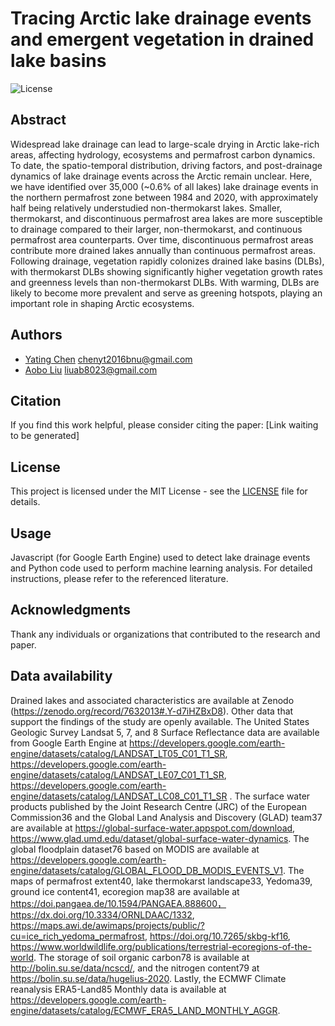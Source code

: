 # Tracing Arctic lake drainage events and emergent vegetation in drained lake basins

![License](https://img.shields.io/badge/License-MIT-green)

## Abstract
Widespread lake drainage can lead to large-scale drying in Arctic lake-rich areas, affecting hydrology, ecosystems and permafrost carbon dynamics. To date, the spatio-temporal distribution, driving factors, and post-drainage dynamics of lake drainage events across the Arctic remain unclear. Here, we have identified over 35,000 (~0.6% of all lakes) lake drainage events in the northern permafrost zone between 1984 and 2020, with approximately half being relatively understudied non-thermokarst lakes. Smaller, thermokarst, and discontinuous permafrost area lakes are more susceptible to drainage compared to their larger, non-thermokarst, and continuous permafrost area counterparts. Over time, discontinuous permafrost areas contribute more drained lakes annually than continuous permafrost areas. Following drainage, vegetation rapidly colonizes drained lake basins (DLBs), with thermokarst DLBs showing significantly higher vegetation growth rates and greenness levels than non-thermokarst DLBs. With warming, DLBs are likely to become more prevalent and serve as greening hotspots, playing an important role in shaping Arctic ecosystems.

## Authors
- [Yating Chen](https://orcid.org/0000-0001-6710-0434)          chenyt2016bnu@gmail.com
- [Aobo Liu](https://www.researchgate.net/profile/Aobo-Liu)     liuab8023@gmail.com

## Citation
If you find this work helpful, please consider citing the paper:
[Link waiting to be generated]

## License
This project is licensed under the MIT License - see the [LICENSE](LICENSE) file for details.

## Usage
Javascript (for Google Earth Engine) used to detect lake drainage events and Python code used to perform machine learning analysis.
For detailed instructions, please refer to the referenced literature.

## Acknowledgments
Thank any individuals or organizations that contributed to the research and paper.

## Data availability
Drained lakes and associated characteristics are available at Zenodo (https://zenodo.org/record/7632013#.Y-d7iHZBxD8).  Other data that support the findings of the study are openly available.  The United States Geologic Survey Landsat 5, 7, and 8 Surface Reflectance data are available from Google Earth Engine at  https://developers.google.com/earth-engine/datasets/catalog/LANDSAT_LT05_C01_T1_SR, https://developers.google.com/earth-engine/datasets/catalog/LANDSAT_LE07_C01_T1_SR, https://developers.google.com/earth-engine/datasets/catalog/LANDSAT_LC08_C01_T1_SR . The surface water products published by the Joint Research Centre (JRC) of the European Commission36 and the Global Land Analysis and Discovery (GLAD) team37 are available at https://global-surface-water.appspot.com/download, https://www.glad.umd.edu/dataset/global-surface-water-dynamics. The global floodplain dataset76 based on MODIS are available at https://developers.google.com/earth-engine/datasets/catalog/GLOBAL_FLOOD_DB_MODIS_EVENTS_V1. The maps of permafrost extent40, lake thermokarst landscape33, Yedoma39, ground ice content41, ecoregion map38 are available at https://doi.pangaea.de/10.1594/PANGAEA.888600，https://dx.doi.org/10.3334/ORNLDAAC/1332, https://maps.awi.de/awimaps/projects/public/?cu=ice_rich_yedoma_permafrost, https://doi.org/10.7265/skbg-kf16, https://www.worldwildlife.org/publications/terrestrial-ecoregions-of-the-world. The storage of soil organic carbon78 is available at http://bolin.su.se/data/ncscd/, and the nitrogen content79 at https://bolin.su.se/data/hugelius-2020. Lastly, the ECMWF Climate reanalysis ERA5-Land85 Monthly data is available at https://developers.google.com/earth-engine/datasets/catalog/ECMWF_ERA5_LAND_MONTHLY_AGGR.
